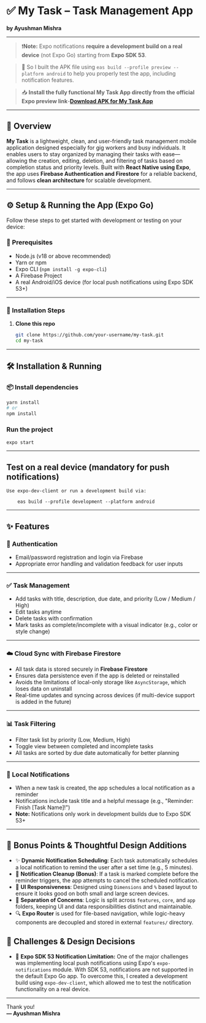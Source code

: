 # ✅ My Task – Task Management App  
**by Ayushman Mishra**

---
> ❗**Note:** Expo notifications **require a development build on a real device** (not Expo Go) starting from **Expo SDK 53**.

> 📲 So I built the APK file using `eas build --profile preview --platform android` to help you properly test the app, including notification features.

> 📥 **Install the fully functional My Task App directly from the official Expo preview link**-**<a href="https://expo.dev/accounts/ayushmanmishra/projects/task-mate/builds/d7a518a2-ef07-4488-a1c7-cd422c7ac655" target="_blank" rel="noopener noreferrer">Download APK for My Task App</a>**



---
## 📱 Overview

**My Task** is a lightweight, clean, and user-friendly task management mobile application designed especially for gig workers and busy individuals. It enables users to stay organized by managing their tasks with ease—allowing the creation, editing, deletion, and filtering of tasks based on completion status and priority levels. Built with **React Native using Expo**, the app uses **Firebase Authentication and Firestore** for a reliable backend, and follows **clean architecture** for scalable development.

---

## ⚙️ Setup & Running the App (Expo Go)

Follow these steps to get started with development or testing on your device:

### 🧱 Prerequisites

- Node.js (v18 or above recommended)
- Yarn or npm
- Expo CLI (`npm install -g expo-cli`)
- A Firebase Project
- A real Android/iOS device (for local push notifications using Expo SDK 53+)



---

### 🚀 Installation Steps

1. **Clone this repo**
   ```bash
   git clone https://github.com/your-username/my-task.git
   cd my-task
---
## 🛠️ Installation & Running

### 📦 Install dependencies

```bash
yarn install
# or
npm install
```
### Run the project
```bash
expo start
```
---
## Test on a real device (mandatory for push notifications)

    Use expo-dev-client or run a development build via:

        eas build --profile development --platform android
---
## ✨ Features

### 🔐 Authentication

- Email/password registration and login via Firebase  
- Appropriate error handling and validation feedback for user inputs  

---

### ✅ Task Management

- Add tasks with title, description, due date, and priority (Low / Medium / High)  
- Edit tasks anytime  
- Delete tasks with confirmation  
- Mark tasks as complete/incomplete with a visual indicator (e.g., color or style change)  

---

### ☁️ Cloud Sync with Firebase Firestore

- All task data is stored securely in **Firebase Firestore**  
- Ensures data persistence even if the app is deleted or reinstalled  
- Avoids the limitations of local-only storage like `AsyncStorage`, which loses data on uninstall  
- Real-time updates and syncing across devices (if multi-device support is added in the future)

---

### 📊 Task Filtering

- Filter task list by priority (Low, Medium, High)  
- Toggle view between completed and incomplete tasks  
- All tasks are sorted by due date automatically for better planning  

---

### 🔔 Local Notifications

- When a new task is created, the app schedules a local notification as a reminder  
- Notifications include task title and a helpful message (e.g., "Reminder: Finish [Task Name]!")  
- **Note:** Notifications only work in development builds due to Expo SDK 53+  

---

## 🧠 Bonus Points & Thoughtful Design Additions

- ✨ **Dynamic Notification Scheduling**: Each task automatically schedules a local notification to remind the user after a set time (e.g., 5 minutes).  
- 🧹 **Notification Cleanup (Bonus)**: If a task is marked complete before the reminder triggers, the app attempts to cancel the scheduled notification.  
- 📱 **UI Responsiveness**: Designed using `Dimensions` and `%` based layout to ensure it looks good on both small and large screen devices.  
- 🧩 **Separation of Concerns**: Logic is split across `features`, `core`, and `app` folders, keeping UI and data responsibilities distinct and maintainable.  
- 🔍 **Expo Router** is used for file-based navigation, while logic-heavy components are decoupled and stored in external `features/` directory.  

## 🧠 Challenges & Design Decisions

- 🔐 **Expo SDK 53 Notification Limitation:** One of the major challenges was implementing local push notifications using Expo's `expo-notifications` module. With SDK 53, notifications are not supported in the default Expo Go app. To overcome this, I created a development build using `expo-dev-client`, which allowed me to test the notification functionality on a real device.
---



Thank you!  
**— Ayushman Mishra**
